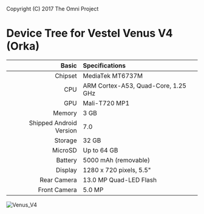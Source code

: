 Copyright (C) 2017 The Omni Project

Device Tree for Vestel Venus V4 (Orka)
============================================================
Basic   | Specifications
-------:|:-------------------------
Chipset | MediaTek MT6737M
CPU | ARM Cortex-A53, Quad-Core, 1.25 GHz
GPU     | Mali-T720 MP1
Memory  | 3 GB
Shipped Android Version | 7.0
Storage | 32 GB
MicroSD | Up to 64 GB
Battery | 5000 mAh (removable)
Display | 1280 x 720 pixels, 5.5"
Rear Camera  | 13.0 MP Quad-LED Flash
Front Camera | 5.0 MP

![Venus_V4](https://st3.myideasoft.com/idea/dp/82/myassets/products/974/x.png?revision=1515595621 "Venus_V4")
